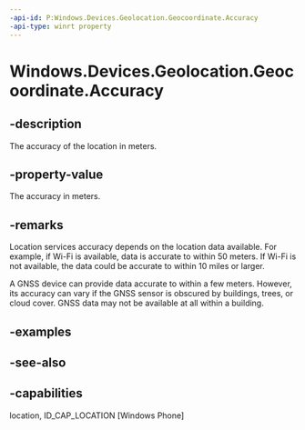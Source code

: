 ----api-id: P:Windows.Devices.Geolocation.Geocoordinate.Accuracy
-api-type: winrt property
---<!-- Property syntaxpublic double Accuracy { get; }--># Windows.Devices.Geolocation.Geocoordinate.Accuracy## -descriptionThe accuracy of the location in meters.## -property-valueThe accuracy in meters.## -remarksLocation services accuracy depends on the location data available. For example, if Wi-Fi is available, data is accurate to within 50 meters. If Wi-Fi is not available, the data could be accurate to within 10 miles or larger.A GNSS device can provide data accurate to within a few meters. However, its accuracy can vary if the GNSS sensor is obscured by buildings, trees, or cloud cover. GNSS data may not be available at all within a building.## -examples## -see-also## -capabilitieslocation, ID_CAP_LOCATION [Windows Phone]